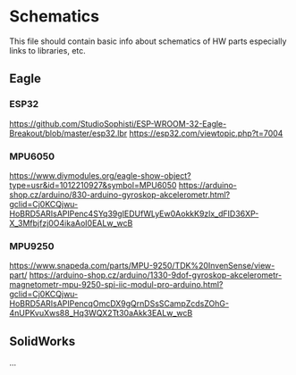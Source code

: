 # Schematics

This file should contain basic info about schematics of HW parts especially links to libraries, etc.

## Eagle

### ESP32
https://github.com/StudioSophisti/ESP-WROOM-32-Eagle-Breakout/blob/master/esp32.lbr
https://esp32.com/viewtopic.php?t=7004

### MPU6050
https://www.diymodules.org/eagle-show-object?type=usr&id=1012210927&symbol=MPU6050
https://arduino-shop.cz/arduino/830-arduino-gyroskop-akcelerometr.html?gclid=Cj0KCQjwu-HoBRD5ARIsAPIPenc4SYq39gIEDUfWLyEw0AokkK9zlx_dFID36XP-X_3Mfbjfzj0O4ikaAoI0EALw_wcB

### MPU9250
https://www.snapeda.com/parts/MPU-9250/TDK%20InvenSense/view-part/
https://arduino-shop.cz/arduino/1330-9dof-gyroskop-akcelerometr-magnetometr-mpu-9250-spi-iic-modul-pro-arduino.html?gclid=Cj0KCQjwu-HoBRD5ARIsAPIPencqOmcDX9gQrnDSsSCampZcdsZOhG-4nUPKvuXws88_Hq3WQX2Tt30aAkk3EALw_wcB

## SolidWorks

...
